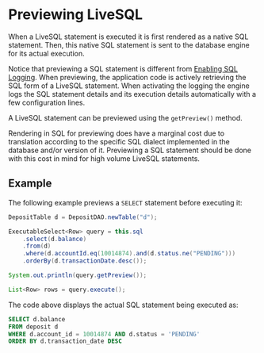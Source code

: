 # Previewing LiveSQL

When a LiveSQL statement is executed it is first rendered as a native SQL statement. Then, this native 
SQL statement is sent to the database engine for its actual execution.

Notice that previewing a SQL statement is different from 
[Enabling SQL Logging](../guides/enabling-sql-logging.md). When previewing, the application code is actively
retrieving the SQL form of a LiveSQL statement. When activating the logging the engine logs the SQL statement
details and its execution details automatically with a few configuration lines.

A LiveSQL statement can be previewed using the `getPreview()` method.

Rendering in SQL for previewing does have a marginal cost due to translation according to the specific SQL 
dialect implemented in the database and/or version of it. Previewing a SQL statement should be done with this cost in mind
for high volume LiveSQL statements.

## Example

The following example previews a `SELECT` statement before executing it:

```java
DepositTable d = DepositDAO.newTable("d");

ExecutableSelect<Row> query = this.sql
    .select(d.balance)
    .from(d) 
    .where(d.accountId.eq(10014874).and(d.status.ne("PENDING")))
    .orderBy(d.transactionDate.desc());

System.out.println(query.getPreview());

List<Row> rows = query.execute();
```

The code above displays the actual SQL statement being executed as:

```sql
SELECT d.balance
FROM deposit d
WHERE d.account_id = 10014874 AND d.status = 'PENDING'
ORDER BY d.transaction_date DESC
```

